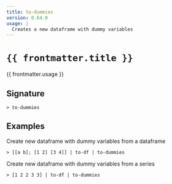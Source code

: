 ```yaml
---
title: to-dummies
version: 0.64.0
usage: |
  Creates a new dataframe with dummy variables
---
```


<script>
  import { usePageFrontmatter } from '@vuepress/client';
  export default { computed: { frontmatter() { return usePageFrontmatter().value; } } }
</script>

# <code>{{ frontmatter.title }}</code>

<div style='white-space: pre-wrap;'>{{ frontmatter.usage }}</div>

## Signature

```> to-dummies ```

## Examples

Create new dataframe with dummy variables from a dataframe
```shell
> [[a b]; [1 2] [3 4]] | to-df | to-dummies
```

Create new dataframe with dummy variables from a series
```shell
> [1 2 2 3 3] | to-df | to-dummies
```
